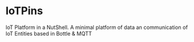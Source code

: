 # IoTPins
IoT Platform in a NutShell. A minimal platform of data an communication of IoT Entities based in Bottle &amp; MQTT
